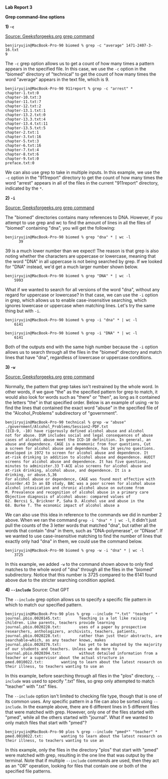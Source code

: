 **Lab Report 3**

**Grep command-line options**

**1) `-c`**

[Source: Geeksforgeeks.org grep command](https://www.geeksforgeeks.org/grep-command-in-unixlinux/#)

```
benjiryujin@MacBook-Pro-90 biomed % grep -c "average" 1471-2407-3-16.txt      
9
```

The `-c` grep option allows us to get a count of how many times a pattern appears in the specified file. In this case, we use the `-c` option in the "biomed" directory of "technical" to get the count of how many times the word "average" appears in the text file, which is 9. 

```
benjiryujin@MacBook-Pro-90 911report % grep -c "arrest" *
chapter-1.txt:0
chapter-10.txt:3
chapter-11.txt:7
chapter-12.txt:2
chapter-13.1.txt:1
chapter-13.2.txt:0
chapter-13.3.txt:4
chapter-13.4.txt:11
chapter-13.5.txt:5
chapter-2.txt:1
chapter-3.txt:16
chapter-5.txt:3
chapter-6.txt:16
chapter-7.txt:4
chapter-8.txt:6
chapter-9.txt:0
preface.txt:0
```
We can also use grep to take in multiple inputs. In this example, we use the `-c` option in the "911report" directory to get the count of how many times the word "arrest" appears in all of the files in the current "911report" directory, indicated by the `*`.

**2) `-i`**

[Source: Geeksforgeeks.org grep command](https://www.geeksforgeeks.org/grep-command-in-unixlinux/#)

The "biomed" directories contains many references to DNA. However, if you attempt to use grep and wc to find the amount of lines in all the files of "biomed" containing "dna", you will get the following:

```
benjiryujin@MacBook-Pro-90 biomed % grep "dna" * | wc -l
      39
```
39 is a much lower number than we expect! The reason is that grep is also noting whether the characters are uppercase or lowercase, meaning that the word "DNA" in all uppercase is not being searched by grep. If we looked for "DNA" instead, we'd get a much larger number shown below. 

```
benjiryujin@MacBook-Pro-90 biomed % grep "DNA" * | wc -l
    5993
```

What if we wanted to search for all versions of the word "dna", without any regard for uppercase or lowercase? In that case, we can use the `-i` option in grep, which allows us to enable case-insensitive searching, which ignores lowercase or uppercase when matching lines. Let's try the same thing but with `-i`.

```
benjiryujin@MacBook-Pro-90 biomed % grep -i "dna" * | wc -l
    6141
```
```
benjiryujin@MacBook-Pro-90 biomed % grep -i "DNA" * | wc -l
    6141
```

Both of the outputs end with the same high number because the `-i` option allows us to search through all the files in the "biomed" directory and match lines that have "dna", regardless of lowercase or uppercase conditions. 

**3) `-w`**

[Source: Geeksforgeeks.org grep command](https://www.geeksforgeeks.org/grep-command-in-unixlinux/#)


Normally, the pattern that grep takes isn't restrained by the whole word. In other words, if we gave "the" as the specified pattern for grep to match, it would also look for words such as "there" or "then", as long as it contained the letters "the" in that specified order. Below is an example of using -w to find the lines that contained the exact word "abuse" in the specified file of the "Alcohol_Problems" subdirectory of "government".

```
benjiryujin@MacBook-Pro-90 technical % grep -w "abuse" ./government/Alcohol_Problems/Session2-PDF.txt
(ICD-9, -10) have rigorously defined alcohol abuse and alcohol
not for abuse. DSM includes social and legal consequences of abuse
cases of alcohol abuse meet the ICD-10 definition. In general, an
abuse and dependence. CAGE is a mnemonic from four questions, Cut
a screen for alcohol abuse and dependence, has 24 yes/no questions.
developed in 1972 to screen for alcohol abuse and dependence. It
at-risk drinking in addition to alcohol abuse and dependence. AUDIT
screens for alcohol abuse and dependence. It has five questions,
minutes to administer.33 T-ACE also screens for alcohol abuse and
at-risk drinking, alcohol abuse, and dependence. It is a
drinking, or abuse.5,36
For alcohol abuse or dependence, CAGE was found most effective with
disorder.43 In an ED study, BAC was a poor screen for alcohol abuse
alcohol intoxication and chronic alcohol abuse on outcome from
M. Prevalence and recognition of alcohol abuse in a primary care
Objective diagnosis of alcohol abuse: compared values of
62. Bercsi S, Brickner P, Saha D. Alcohol use and abuse in the
68. Burke T. The economic impact of alcohol abuse a
```

We can also use this idea in reference to the commands we did in number 2 above. When we ran the command `grep -i "dna" * | wc -l`, it didn't just pull the counts of the 3 letter words that matched "dna", but rather all the words that contain "dna" in them, such as "DNA-polymerase", or "DNase". If we wanted to use case-insensitive matching to find the number of lines that exactly only had "dna" in them, we could use the command below.

```
benjiryujin@MacBook-Pro-90 biomed % grep -w -i "dna" * | wc -l
    3725
```

In this example, we added `-w` to the command shown above to only find matches to the whole word of "dna" through all the files in the "biomed" subdirectory. Notice that this number is 3725 compared to the 6141 found above due to the stricter searching condition applied.

**4) `--include`**
Source: Chat GPT 

The `--include` grep option allows us to specify a specific file pattern in which to match our specified pattern. 

```
benjiryujin@MacBook-Pro-90 plos % grep --include "*.txt" "teacher" *
journal.pbio.0020145.txt:        Teaching is a lot like raising children. Like parents, teachers provide learning
journal.pbio.0020228.txt:        uses of a paper by prospective researchers, anthologizers, archivists, teachers, patients,
journal.pbio.0020228.txt:        rather than just their abstracts, are searchable—which, as any teacher knows, makes
journal.pbio.0020276.txt:        has yet to be adopted by the majority of our students and teachers. Unless we do more to
journal.pbio.0020394.txt:        without detailed information from a teacher or a supervisor about the actual structure in
pmed.0010022.txt:        wanting to learn about the latest research on their illness, to teachers wanting to use an
```

In this example, before searching through all files in the "plos" directory, `--include` was used to specify ".txt" files, so grep only attempted to match "teacher" with ".txt" files. 

The `--include` option isn't limited to checking file type, though that is one of its common uses. Any specific pattern in a file can also be sorted using `--include`. In the example above, there are 6 different lines in 5 different files that were matched with grep. However, only one of the files started with "pmed", while all the others started with "journal". What if we wanted to only match files that start with "pmed"?

```
benjiryujin@MacBook-Pro-90 plos % grep --include "pmed*" "teacher" * 
pmed.0010022.txt:        wanting to learn about the latest research on their illness, to teachers wanting to use an
```
In this example, only the files in the directory "plos" that start with "pmed" were matched with grep, resulting in the one line that was output by the terminal. Note that if multiple `--include` commands are used, then they act as an "OR" operation, looking for files that contain one or both of the specified file patterns. 








